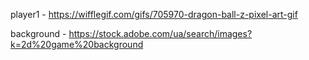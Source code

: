 player1 - https://wifflegif.com/gifs/705970-dragon-ball-z-pixel-art-gif

background - https://stock.adobe.com/ua/search/images?k=2d%20game%20background
